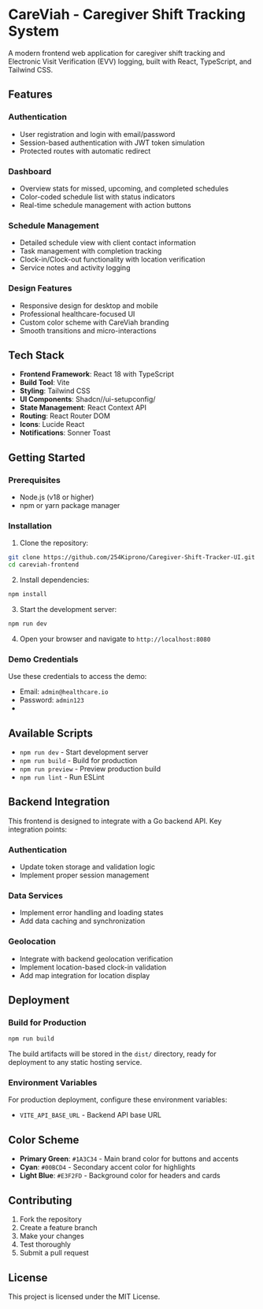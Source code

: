 
# CareViah - Caregiver Shift Tracking System

A modern frontend web application for caregiver shift tracking and Electronic Visit Verification (EVV) logging, built with React, TypeScript, and Tailwind CSS.

## Features

### Authentication
- User registration and login with email/password
- Session-based authentication with JWT token simulation
- Protected routes with automatic redirect

### Dashboard
- Overview stats for missed, upcoming, and completed schedules
- Color-coded schedule list with status indicators
- Real-time schedule management with action buttons

### Schedule Management
- Detailed schedule view with client contact information
- Task management with completion tracking
- Clock-in/Clock-out functionality with location verification
- Service notes and activity logging

### Design Features
- Responsive design for desktop and mobile
- Professional healthcare-focused UI
- Custom color scheme with CareViah branding
- Smooth transitions and micro-interactions

## Tech Stack

- **Frontend Framework**: React 18 with TypeScript
- **Build Tool**: Vite
- **Styling**: Tailwind CSS
- **UI Components**: Shadcn//ui-setupconfig/
- **State Management**: React Context API
- **Routing**: React Router DOM
- **Icons**: Lucide React
- **Notifications**: Sonner Toast

## Getting Started

### Prerequisites

- Node.js (v18 or higher)
- npm or yarn package manager

### Installation

1. Clone the repository:
```bash
git clone https://github.com/254Kiprono/Caregiver-Shift-Tracker-UI.git
cd careviah-frontend
```

2. Install dependencies:
```bash
npm install
```

3. Start the development server:
```bash
npm run dev
```

4. Open your browser and navigate to `http://localhost:8080`

### Demo Credentials

Use these credentials to access the demo:
- Email: `admin@healthcare.io`
- Password: `admin123`
- 
## Available Scripts

- `npm run dev` - Start development server
- `npm run build` - Build for production
- `npm run preview` - Preview production build
- `npm run lint` - Run ESLint

## Backend Integration

This frontend is designed to integrate with a Go backend API. Key integration points:

### Authentication
- Update token storage and validation logic
- Implement proper session management

### Data Services
- Implement error handling and loading states
- Add data caching and synchronization

### Geolocation
- Integrate with backend geolocation verification
- Implement location-based clock-in validation
- Add map integration for location display

## Deployment

### Build for Production

```bash
npm run build
```

The build artifacts will be stored in the `dist/` directory, ready for deployment to any static hosting service.

### Environment Variables

For production deployment, configure these environment variables:
- `VITE_API_BASE_URL` - Backend API base URL

## Color Scheme

- **Primary Green**: `#1A3C34` - Main brand color for buttons and accents
- **Cyan**: `#00BCD4` - Secondary accent color for highlights
- **Light Blue**: `#E3F2FD` - Background color for headers and cards

## Contributing

1. Fork the repository
2. Create a feature branch
3. Make your changes
4. Test thoroughly
5. Submit a pull request

## License

This project is licensed under the MIT License.
